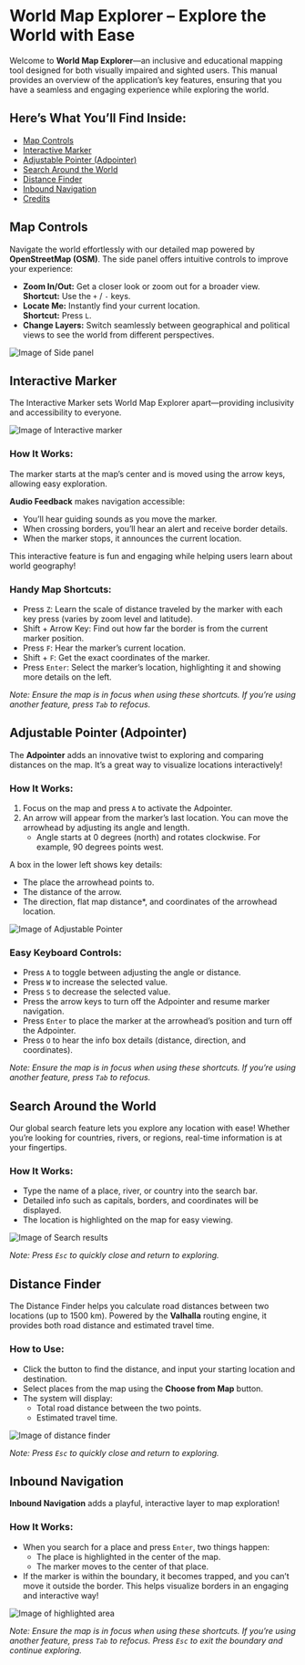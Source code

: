 # World Map Explorer – Explore the World with Ease

Welcome to **World Map Explorer**—an inclusive and educational mapping tool designed for both visually impaired and sighted users. This manual provides an overview of the application’s key features, ensuring that you have a seamless and engaging experience while exploring the world.

## Here’s What You’ll Find Inside:
- [Map Controls](#map-controls)
- [Interactive Marker](#interactive-marker)
- [Adjustable Pointer (Adpointer)](#adjustable-pointer)
- [Search Around the World](#search-world)
- [Distance Finder](#distance-finder)
- [Inbound Navigation](#inbound-navigation)
- [Credits](#credits)

## Map Controls
Navigate the world effortlessly with our detailed map powered by **OpenStreetMap (OSM)**. The side panel offers intuitive controls to improve your experience:
- **Zoom In/Out:** Get a closer look or zoom out for a broader view.  
  **Shortcut:** Use the `+` / `-` keys.
- **Locate Me:** Instantly find your current location.  
  **Shortcut:** Press `L`.
- **Change Layers:** Switch seamlessly between geographical and political views to see the world from different perspectives.

![Image of Side panel](sidepanel.png)

## Interactive Marker
The Interactive Marker sets World Map Explorer apart—providing inclusivity and accessibility to everyone.

![Image of Interactive marker](marker.png)

### How It Works:
The marker starts at the map’s center and is moved using the arrow keys, allowing easy exploration.

**Audio Feedback** makes navigation accessible:
- You’ll hear guiding sounds as you move the marker.
- When crossing borders, you’ll hear an alert and receive border details.
- When the marker stops, it announces the current location.

This interactive feature is fun and engaging while helping users learn about world geography!

### Handy Map Shortcuts:
- Press `Z`: Learn the scale of distance traveled by the marker with each key press (varies by zoom level and latitude).
- Shift + Arrow Key: Find out how far the border is from the current marker position.
- Press `F`: Hear the marker’s current location.
- Shift + `F`: Get the exact coordinates of the marker.
- Press `Enter`: Select the marker’s location, highlighting it and showing more details on the left.

*Note: Ensure the map is in focus when using these shortcuts. If you’re using another feature, press `Tab` to refocus.*

## Adjustable Pointer (Adpointer)
The **Adpointer** adds an innovative twist to exploring and comparing distances on the map. It’s a great way to visualize locations interactively!

### How It Works:
1. Focus on the map and press `A` to activate the Adpointer.
2. An arrow will appear from the marker’s last location. You can move the arrowhead by adjusting its angle and length.
   - Angle starts at 0 degrees (north) and rotates clockwise. For example, 90 degrees points west.

A box in the lower left shows key details:
- The place the arrowhead points to.
- The distance of the arrow.
- The direction, flat map distance*, and coordinates of the arrowhead location.

![Image of Adjustable Pointer](adpointer.png)

### Easy Keyboard Controls:
- Press `A` to toggle between adjusting the angle or distance.
- Press `W` to increase the selected value.
- Press `S` to decrease the selected value.
- Press the arrow keys to turn off the Adpointer and resume marker navigation.
- Press `Enter` to place the marker at the arrowhead’s position and turn off the Adpointer.
- Press `O` to hear the info box details (distance, direction, and coordinates).

*Note: Ensure the map is in focus when using these shortcuts. If you’re using another feature, press `Tab` to refocus.*

## Search Around the World
Our global search feature lets you explore any location with ease! Whether you’re looking for countries, rivers, or regions, real-time information is at your fingertips.

### How It Works:
- Type the name of a place, river, or country into the search bar.
- Detailed info such as capitals, borders, and coordinates will be displayed.
- The location is highlighted on the map for easy viewing.

![Image of Search results](search.png)

*Note: Press `Esc` to quickly close and return to exploring.*

## Distance Finder
The Distance Finder helps you calculate road distances between two locations (up to 1500 km). Powered by the **Valhalla** routing engine, it provides both road distance and estimated travel time.

### How to Use:
- Click the button to find the distance, and input your starting location and destination.
- Select places from the map using the **Choose from Map** button.
- The system will display:
  - Total road distance between the two points.
  - Estimated travel time.

![Image of distance finder](distance.png)

*Note: Press `Esc` to quickly close and return to exploring.*

## Inbound Navigation
**Inbound Navigation** adds a playful, interactive layer to map exploration!

### How It Works:
- When you search for a place and press `Enter`, two things happen:
  - The place is highlighted in the center of the map.
  - The marker moves to the center of that place.
- If the marker is within the boundary, it becomes trapped, and you can’t move it outside the border. This helps visualize borders in an engaging and interactive way!

![Image of highlighted area](inbound.png)

*Note: Ensure the map is in focus when using these shortcuts. If you’re using another feature, press `Tab` to refocus. Press `Esc` to exit the boundary and continue exploring.*


